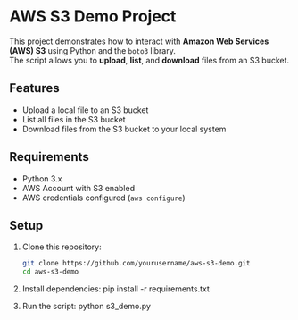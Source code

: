 # AWS S3 Demo Project

This project demonstrates how to interact with **Amazon Web Services (AWS) S3** using Python and the `boto3` library.  
The script allows you to **upload**, **list**, and **download** files from an S3 bucket.

## Features
- Upload a local file to an S3 bucket
- List all files in the S3 bucket
- Download files from the S3 bucket to your local system

## Requirements
- Python 3.x
- AWS Account with S3 enabled
- AWS credentials configured (`aws configure`)

## Setup
1. Clone this repository:
   ```bash
   git clone https://github.com/yourusername/aws-s3-demo.git
   cd aws-s3-demo

2. Install dependencies:
pip install -r requirements.txt

3. Run the script:
python s3_demo.py
